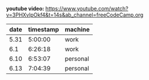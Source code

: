 **youtube video:** https://www.youtube.com/watch?v=3PHXvlpOkf4&t=14s&ab_channel=freeCodeCamp.org

| date | timestamp | machine  |
| ---- | --------- | -------- |
| 5.31 | 5:00:00   | work     |
| 6.1  | 6:26:18   | work     |
| 6.10 | 6:53:07   | personal |
| 6.13 | 7:04:39   | personal |
